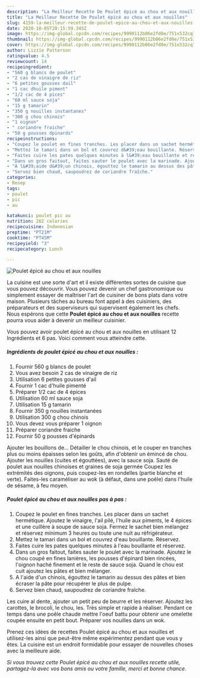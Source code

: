 ```yaml
---
description: "La Meilleur Recette De Poulet épicé au chou et aux nouilles"
title: "La Meilleur Recette De Poulet épicé au chou et aux nouilles"
slug: 4159-la-meilleur-recette-de-poulet-epice-au-chou-et-aux-nouilles
date: 2020-10-05T20:15:59.345Z
image: https://img-global.cpcdn.com/recipes/9990112b06e2fd0e/751x532cq70/poulet-epice-au-chou-et-aux-nouilles-photo-principale-de-la-recette.jpg
thumbnail: https://img-global.cpcdn.com/recipes/9990112b06e2fd0e/751x532cq70/poulet-epice-au-chou-et-aux-nouilles-photo-principale-de-la-recette.jpg
cover: https://img-global.cpcdn.com/recipes/9990112b06e2fd0e/751x532cq70/poulet-epice-au-chou-et-aux-nouilles-photo-principale-de-la-recette.jpg
author: Lizzie Patterson
ratingvalue: 4.5
reviewcount: 14
recipeingredient:
- "560 g blancs de poulet"
- "2 cas de vinaigre de riz"
- "6 petites gousses dail"
- "1 cac dhuile piment"
- "1/2 cac de 4 pices"
- "60 ml sauce soja"
- "15 g tamarin"
- "350 g nouilles instantanes"
- "300 g chou chinois"
- "1 oignon"
- " coriandre fraiche"
- "50 g pousses dpinards"
recipeinstructions:
- "Coupez le poulet en fines tranches. Les placer dans un sachet hermétique. Ajoutez le vinaigre, l&#39;ail pilé, l&#39;huile aux piments, le 4 épices et une cuillère à soupe de sauce soja. Fermez le sachet bien mélangez et réservez minimum 3 heures ou toute une nuit au réfrigérateur."
- "Mettez le tamari dans un bol et couvrez d&#39;eau bouillante. Réservez."
- "Faites cuire les pates quelques minutes à l&#39;eau bouillante et réservez."
- "Dans un gros faitout, faites sauter le poulet avec la marinade. Ajoutez le chou coupé en fines lanières, les pousses d&#39;épinard bien rincées, l&#39;oignon haché finement et le reste de sauce soja. Quand le chou est cuit ajoutez les pâtes et bien mélanger."
- "A l&#39;aide d&#39;un chinois, égouttez le tamarin au dessus des pâtes et bien écraser la pâte pour récupérer le plus de pulpe."
- "Servez bien chaud, saupoudrez de coriandre fraîche."
categories:
- Resep
tags:
- poulet
- pic
- au

katakunci: poulet pic au 
nutrition: 262 calories
recipecuisine: Indonesian
preptime: "PT21M"
cooktime: "PT45M"
recipeyield: "3"
recipecategory: Lunch

---
```



![Poulet épicé au chou et aux nouilles](https://img-global.cpcdn.com/recipes/9990112b06e2fd0e/751x532cq70/poulet-epice-au-chou-et-aux-nouilles-photo-principale-de-la-recette.jpg)

La cuisine est une sorte d'art et il existe différentes sortes de cuisine que vous pouvez découvrir. Vous pouvez devenir un chef gastronomique ou simplement essayer de maîtriser l'art de cuisiner de bons plats dans votre maison. Plusieurs tâches au bureau font appel à des cuisiniers, des préparateurs et des superviseurs qui supervisent également les chefs. Nous espérons que cette <strong> Poulet épicé au chou et aux nouilles </strong> recette pourra vous aider à devenir un meilleur cuisinier.

<!--inarticleads1-->

Vous pouvez avoir poulet épicé au chou et aux nouilles en utilisant 12 Ingrédients et 6 pas. Voici comment vous atteindre cette.

##### Ingrédients de poulet épicé au chou et aux nouilles :

1. Fournir 560 g blancs de poulet
1. Vous avez besoin 2 cas de vinaigre de riz
1. Utilisation 6 petites gousses d&#39;ail
1. Fournir 1 cac d&#39;huile pimenté
1. Préparer 1/2 cac de 4 épices
1. Utilisation 60 ml sauce soja
1. Utilisation 15 g tamarin
1. Fournir 350 g nouilles instantanées
1. Utilisation 300 g chou chinois
1. Vous devez vous préparer 1 oignon
1. Préparer  coriandre fraiche
1. Fournir 50 g pousses d&#39;épinards


Ajouter les bouillons de… Détailler le chou chinois, et le couper en tranches plus ou moins épaisses selon les goûts, afin d&#39;obtenir un émincé de chou. Ajouter les nouilles (cuites et égouttées), avec la sauce soja. Sauté de poulet aux nouilles chinoises et graines de soja germée Coupez les extrémités des oignons, puis coupez-les en rondelles (partie blanche et verte). Faites-les caraméliser au wok (à défaut, dans une poêle) dans l&#39;huile de sésame, à feu moyen. 

<!--inarticleads2-->

##### Poulet épicé au chou et aux nouilles pas à pas :

1. Coupez le poulet en fines tranches. Les placer dans un sachet hermétique. Ajoutez le vinaigre, l&#39;ail pilé, l&#39;huile aux piments, le 4 épices et une cuillère à soupe de sauce soja. Fermez le sachet bien mélangez et réservez minimum 3 heures ou toute une nuit au réfrigérateur.
1. Mettez le tamari dans un bol et couvrez d&#39;eau bouillante. Réservez.
1. Faites cuire les pates quelques minutes à l&#39;eau bouillante et réservez.
1. Dans un gros faitout, faites sauter le poulet avec la marinade. Ajoutez le chou coupé en fines lanières, les pousses d&#39;épinard bien rincées, l&#39;oignon haché finement et le reste de sauce soja. Quand le chou est cuit ajoutez les pâtes et bien mélanger.
1. A l&#39;aide d&#39;un chinois, égouttez le tamarin au dessus des pâtes et bien écraser la pâte pour récupérer le plus de pulpe.
1. Servez bien chaud, saupoudrez de coriandre fraîche.


Les cuire al dente, ajouter un petit peu de beurre et les réserver. Ajoutez les carottes, le brocoli, le chou, les. Très simple et rapide à réaliser. Pendant ce temps dans une poêle chaude mettre l&#39;oeuf battu pour obtenir une omelette coupée ensuite en petit bout. Préparer vos nouilles dans un wok. 

<!--inarticleads1-->

<p>
Prenez ces idées de recettes Poulet épicé au chou et aux nouilles et utilisez-les ainsi que peut-être même expérimentez pendant que vous y êtes. La cuisine est un endroit formidable pour essayer de nouvelles choses avec la meilleure aide.
</p>

<p>
<i>Si vous trouvez cette Poulet épicé au chou et aux nouilles recette utile, partagez-la avec vos bons amis ou votre famille, merci et bonne chance.</i>
</p>
